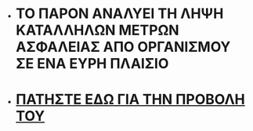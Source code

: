 - # ΤΟ ΠΑΡΟΝ ΑΝΑΛΥΕΙ ΤΗ ΛΗΨΗ ΚΑΤΑΛΛΗΛΩΝ ΜΕΤΡΩΝ ΑΣΦΑΛΕΙΑΣ ΑΠΟ ΟΡΓΑΝΙΣΜΟΥ ΣΕ ΕΝΑ ΕΥΡΗ ΠΛΑΙΣΙΟ

- # [ΠΑΤΗΣΤΕ ΕΔΩ ΓΙΑ ΤΗΝ ΠΡΟΒΟΛΗ ΤΟΥ](https://github.com/TasoulasTheofanis/Analytical-Security-Measures-In-Greek/blob/master/%CE%9B%CE%AE%CF%88%CE%B7%20%CE%9A%CE%B1%CF%84%CE%AC%CE%BB%CE%BB%CE%B7%CE%BB%CF%89%CE%BD%20%CE%9C%CE%AD%CF%84%CF%81%CF%89%CE%BD%20%CE%91%CF%83%CF%86%CE%AC%CE%BB%CE%B5%CE%B9%CE%B1%CF%82.pdf)

